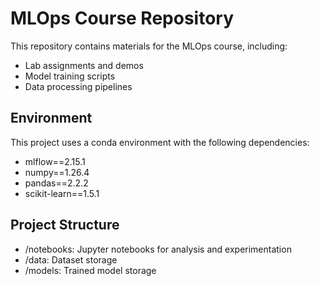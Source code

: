 # MLOps Course Repository

This repository contains materials for the MLOps course, including:

- Lab assignments and demos
- Model training scripts
- Data processing pipelines

## Environment

This project uses a conda environment with the following dependencies:
- mlflow==2.15.1
- numpy==1.26.4
- pandas==2.2.2
- scikit-learn==1.5.1

## Project Structure

- /notebooks: Jupyter notebooks for analysis and experimentation
- /data: Dataset storage
- /models: Trained model storage

